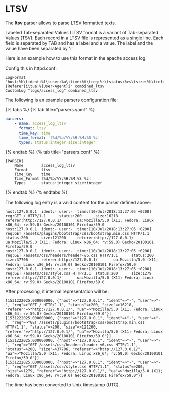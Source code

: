 # LTSV

The **ltsv** parser allows to parse [LTSV](http://ltsv.org/) formatted texts.

Labeled Tab-separated Values \(LTSV format is a variant of Tab-separated Values \(TSV\). Each record in a LTSV file is represented as a single line. Each field is separated by TAB and has a label and a value. The label and the value have been separated by ':'.

Here is an example how to use this format in the apache access log.

Config this in httpd.conf:

```text
LogFormat "host:%h\tident:%l\tuser:%u\ttime:%t\treq:%r\tstatus:%>s\tsize:%b\treferer:%{Referer}i\tua:%{User-Agent}i" combined_ltsv
CustomLog "logs/access_log" combined_ltsv
```

The following is an example parsers configuration file:

{% tabs %}
{% tab title="parsers.yaml" %}

```yaml
parsers:
    - name: access_log_ltsv
      format: ltsv
      time_key: time
      time_format: '[%d/%b/%Y:%H:%M:%S %z]'
      types: status:integer size:integer
```

{% endtab %}
{% tab title="parsers.conf" %}

```text
[PARSER]
    Name        access_log_ltsv
    Format      ltsv
    Time_Key    time
    Time_Format [%d/%b/%Y:%H:%M:%S %z]
    Types       status:integer size:integer
```

{% endtab %}
{% endtabs %}

The following log entry is a valid content for the parser defined above:

```text
host:127.0.0.1  ident:- user:-  time:[10/Jul/2018:13:27:05 +0200]       req:GET / HTTP/1.1      status:200      size:16218      referer:http://127.0.0.1/       ua:Mozilla/5.0 (X11; Fedora; Linux x86_64; rv:59.0) Gecko/20100101 Firefox/59.0
host:127.0.0.1  ident:- user:-  time:[10/Jul/2018:13:27:05 +0200]       req:GET /assets/plugins/bootstrap/css/bootstrap.min.css HTTP/1.1        status:200      size:121200     referer:http://127.0.0.1/       ua:Mozilla/5.0 (X11; Fedora; Linux x86_64; rv:59.0) Gecko/20100101 Firefox/59.0
host:127.0.0.1  ident:- user:-  time:[10/Jul/2018:13:27:05 +0200]       req:GET /assets/css/headers/header-v6.css HTTP/1.1      status:200      size:37706      referer:http://127.0.0.1/       ua:Mozilla/5.0 (X11; Fedora; Linux x86_64; rv:59.0) Gecko/20100101 Firefox/59.0
host:127.0.0.1  ident:- user:-  time:[10/Jul/2018:13:27:05 +0200]       req:GET /assets/css/style.css HTTP/1.1  status:200      size:1279       referer:http://127.0.0.1/       ua:Mozilla/5.0 (X11; Fedora; Linux x86_64; rv:59.0) Gecko/20100101 Firefox/59.0
```

After processing, it internal representation will be:

```text
[1531222025.000000000, {"host"=>"127.0.0.1", "ident"=>"-", "user"=>"-", "req"=>"GET / HTTP/1.1", "status"=>200, "size"=>16218, "referer"=>"http://127.0.0.1/", "ua"=>"Mozilla/5.0 (X11; Fedora; Linux x86_64; rv:59.0) Gecko/20100101 Firefox/59.0"}]
[1531222025.000000000, {"host"=>"127.0.0.1", "ident"=>"-", "user"=>"-", "req"=>"GET /assets/plugins/bootstrap/css/bootstrap.min.css HTTP/1.1", "status"=>200, "size"=>121200, "referer"=>"http://127.0.0.1/", "ua"=>"Mozilla/5.0 (X11; Fedora; Linux x86_64; rv:59.0) Gecko/20100101 Firefox/59.0"}]
[1531222025.000000000, {"host"=>"127.0.0.1", "ident"=>"-", "user"=>"-", "req"=>"GET /assets/css/headers/header-v6.css HTTP/1.1", "status"=>200, "size"=>37706, "referer"=>"http://127.0.0.1/", "ua"=>"Mozilla/5.0 (X11; Fedora; Linux x86_64; rv:59.0) Gecko/20100101 Firefox/59.0"}]
[1531222025.000000000, {"host"=>"127.0.0.1", "ident"=>"-", "user"=>"-", "req"=>"GET /assets/css/style.css HTTP/1.1", "status"=>200, "size"=>1279, "referer"=>"http://127.0.0.1/", "ua"=>"Mozilla/5.0 (X11; Fedora; Linux x86_64; rv:59.0) Gecko/20100101 Firefox/59.0"}]
```

The time has been converted to Unix timestamp \(UTC\).